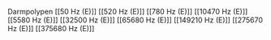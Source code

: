 Darmpolypen
[[50 Hz (E)]]
[[520 Hz (E)]]
[[780 Hz (E)]]
[[10470 Hz (E)]]
[[5580 Hz (E)]]
[[32500 Hz (E)]]
[[65680 Hz (E)]]
[[149210 Hz (E)]]
[[275670 Hz (E)]]
[[375680 Hz (E)]]